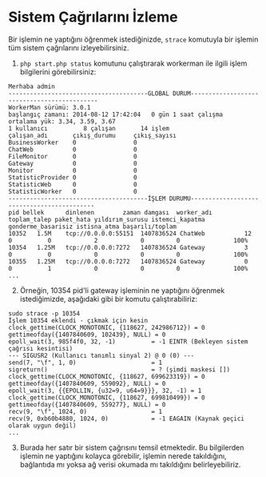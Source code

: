 # Sistem Çağrılarını İzleme

Bir işlemin ne yaptığını öğrenmek istediğinizde, `strace` komutuyla bir işlemin tüm sistem çağrılarını izleyebilirsiniz.

1. `php start.php status` komutunu çalıştırarak workerman ile ilgili işlem bilgilerini görebilirsiniz:

```plaintext
Merhaba admin
---------------------------------------GLOBAL DURUM--------------------------------------------
WorkerMan sürümü: 3.0.1
başlangıç zamanı: 2014-08-12 17:42:04   0 gün 1 saat çalışma
ortalama yük: 3.34, 3.59, 3.67
1 kullanıcı          8 çalışan       14 işlem
çalışan_adı       çıkış_durumu     çıkış_sayısı
BusinessWorker    0                0
ChatWeb           0                0
FileMonitor       0                0
Gateway           0                0
Monitor           0                0
StatisticProvider 0                0
StatisticWeb      0                0
StatisticWorker   0                0
---------------------------------------İŞLEM DURUMU-------------------------------------------
pid	bellek      dinlenen        zaman damgası  worker_adı       toplam_talep paket_hata yıldırım_surusu istemci_kapatma gonderme_basarisiz istisna_atma başarılı/toplam
10352	1.5M    tcp://0.0.0.0:55151  1407836524 ChatWeb           12             0          0            2            0         0               100%
10354	1.25M   tcp://0.0.0.0:7272   1407836524 Gateway           3              0          0            0            0         0               100%
10355	1.25M   tcp://0.0.0.0:7272   1407836524 Gateway           0              0          1            0            0         0               100%
...
```

2. Örneğin, 10354 pid'li gateway işleminin ne yaptığını öğrenmek istediğimizde, aşağıdaki gibi bir komutu çalıştırabiliriz: 

```plaintext
sudo strace -p 10354
İşlem 10354 eklendi - çıkmak için kesin
clock_gettime(CLOCK_MONOTONIC, {118627, 242986712}) = 0
gettimeofday({1407840609, 102439}, NULL) = 0
epoll_wait(3, 985f4f0, 32, -1)          = -1 EINTR (Bekleyen sistem çağrısı kesintisi)
--- SIGUSR2 (Kullanıcı tanımlı sinyal 2) @ 0 (0) ---
send(7, "\f", 1, 0)                     = 1
sigreturn()                             = ? (şimdi maskesi [])
clock_gettime(CLOCK_MONOTONIC, {118627, 699623319}) = 0
gettimeofday({1407840609, 559092}, NULL) = 0
epoll_wait(3, {{EPOLLIN, {u32=9, u64=9}}}, 32, -1) = 1
clock_gettime(CLOCK_MONOTONIC, {118627, 699810499}) = 0
gettimeofday({1407840609, 559277}, NULL) = 0
recv(9, "\f", 1024, 0)                  = 1
recv(9, 0xb60b4880, 1024, 0)            = -1 EAGAIN (Kaynak geçici olarak uygun değil)
...
```

3. Burada her satır bir sistem çağrısını temsil etmektedir. Bu bilgilerden işlemin ne yaptığını kolayca görebilir, işlemin nerede takıldığını, bağlantıda mı yoksa ağ verisi okumada mı takıldığını belirleyebiliriz.
